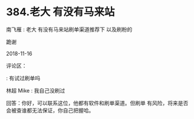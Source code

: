 # 384.老大 有没有马来站

南飞雁 : 老大 有没有马来站刷单渠道推荐下 以及刷粉的

跪谢

2018-11-16

评论区：

: 有试过刷单吗

林超 Mike : 我自己没刷过

回答：你好，可以联系这位，他都有软件和刷单渠道。但刷单 有风险，将来是否会被查谁都无法保证，你自己把握哈。